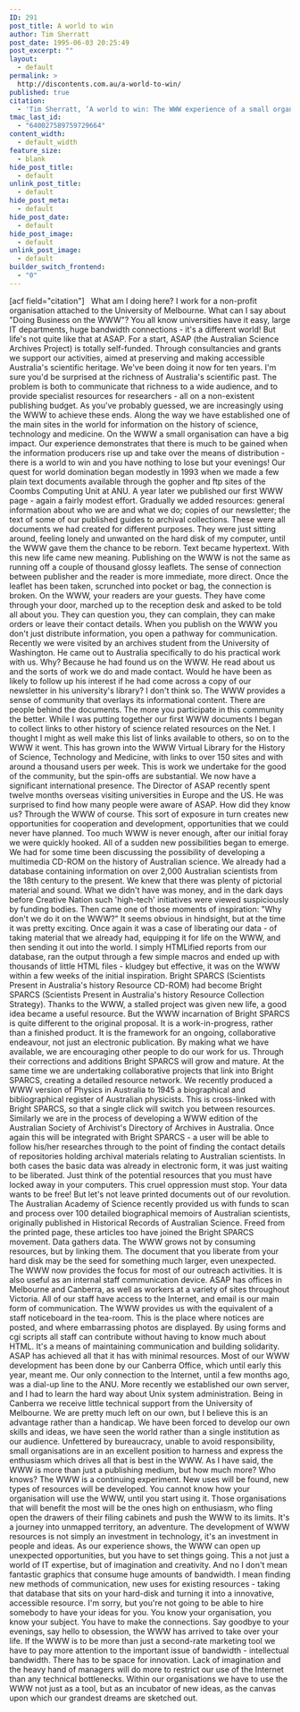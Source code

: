 ```yaml
---
ID: 291
post_title: A world to win
author: Tim Sherratt
post_date: 1995-06-03 20:25:49
post_excerpt: ""
layout:
  - default
permalink: >
  http://discontents.com.au/a-world-to-win/
published: true
citation:
  - 'Tim Sherratt, ‘A world to win: The WWW experience of a small organisation with big dreams’, Asia-Pacific WWW Conference, 1995.'
tmac_last_id:
  - "640027589759729664"
content_width:
  - default_width
feature_size:
  - blank
hide_post_title:
  - default
unlink_post_title:
  - default
hide_post_meta:
  - default
hide_post_date:
  - default
hide_post_image:
  - default
unlink_post_image:
  - default
builder_switch_frontend:
  - "0"
---
```

[acf field="citation"]   What am I doing here? I work for a non-profit organisation attached to the University of Melbourne. What can I say about "Doing Business on the WWW"? You all know universities have it easy, large IT departments, huge bandwidth connections - it's a different world!<!--more--> But life's not quite like that at ASAP. For a start, ASAP (the Australian Science Archives Project) is totally self-funded. Through consultancies and grants we support our activities, aimed at preserving and making accessible Australia's scientific heritage. We've been doing it now for ten years. I'm sure you'd be surprised at the richness of Australia's scientific past. The problem is both to communicate that richness to a wide audience, and to provide specialist resources for researchers - all on a non-existent publishing budget. As you've probably guessed, we are increasingly using the WWW to achieve these ends. Along the way we have established one of the main sites in the world for information on the history of science, technology and medicine. On the WWW a small organisation can have a big impact. Our experience demonstrates that there is much to be gained when the information producers rise up and take over the means of distribution - there is a world to win and you have nothing to lose but your evenings! Our quest for world domination began modestly in 1993 when we made a few plain text documents available through the gopher and ftp sites of the Coombs Computing Unit at ANU. A year later we published our first WWW page - again a fairly modest effort. Gradually we added resources: general information about who we are and what we do; copies of our newsletter; the text of some of our published guides to archival collections. These were all documents we had created for different purposes. They were just sitting around, feeling lonely and unwanted on the hard disk of my computer, until the WWW gave them the chance to be reborn. Text became hypertext. With this new life came new meaning. Publishing on the WWW is not the same as running off a couple of thousand glossy leaflets. The sense of connection between publisher and the reader is more immediate, more direct. Once the leaflet has been taken, scrunched into pocket or bag, the connection is broken. On the WWW, your readers are your guests. They have come through your door, marched up to the reception desk and asked to be told all about you. They can question you, they can complain, they can make orders or leave their contact details. When you publish on the WWW you don't just distribute information, you open a pathway for communication. Recently we were visited by an archives student from the University of Washington. He came out to Australia specifically to do his practical work with us. Why? Because he had found us on the WWW. He read about us and the sorts of work we do and made contact. Would he have been as likely to follow up his interest if he had come across a copy of our newsletter in his university's library? I don't think so. The WWW provides a sense of community that overlays its informational content. There are people behind the documents. The more you participate in this community the better. While I was putting together our first WWW documents I began to collect links to other history of science related resources on the Net. I thought I might as well make this list of links available to others, so on to the WWW it went. This has grown into the WWW Virtual Library for the History of Science, Technology and Medicine, with links to over 150 sites and with around a thousand users per week. This is work we undertake for the good of the community, but the spin-offs are substantial. We now have a significant international presence. The Director of ASAP recently spent twelve months overseas visiting universities in Europe and the US. He was surprised to find how many people were aware of ASAP. How did they know us? Through the WWW of course. This sort of exposure in turn creates new opportunities for cooperation and development, opportunities that we could never have planned. Too much WWW is never enough, after our initial foray we were quickly hooked. All of a sudden new possibilities began to emerge. We had for some time been discussing the possibility of developing a multimedia CD-ROM on the history of Australian science. We already had a database containing information on over 2,000 Australian scientists from the 18th century to the present. We knew that there was plenty of pictorial material and sound. What we didn't have was money, and in the dark days before Creative Nation such 'high-tech' initiatives were viewed suspiciously by funding bodies. Then came one of those moments of inspiration: "Why don't we do it on the WWW?" It seems obvious in hindsight, but at the time it was pretty exciting. Once again it was a case of liberating our data - of taking material that we already had, equipping it for life on the WWW, and then sending it out into the world. I simply HTMLified reports from our database, ran the output through a few simple macros and ended up with thousands of little HTML files - kludgey but effective, it was on the WWW within a few weeks of the initial inspiration. Bright SPARCS (Scientists Present in Australia's history Resource CD-ROM) had become Bright SPARCS (Scientists Present in Australia's history Resource Collection Strategy). Thanks to the WWW, a stalled project was given new life, a good idea became a useful resource. But the WWW incarnation of Bright SPARCS is quite different to the original proposal. It is a work-in-progress, rather than a finished product. It is the framework for an ongoing, collaborative endeavour, not just an electronic publication. By making what we have available, we are encouraging other people to do our work for us. Through their corrections and additions Bright SPARCS will grow and mature. At the same time we are undertaking collaborative projects that link into Bright SPARCS, creating a detailed resource network. We recently produced a WWW version of Physics in Australia to 1945 a biographical and bibliographical register of Australian physicists. This is cross-linked with Bright SPARCS, so that a single click will switch you between resources. Similarly we are in the process of developing a WWW edition of the Australian Society of Archivist's Directory of Archives in Australia. Once again this will be integrated with Bright SPARCS - a user will be able to follow his/her researches through to the point of finding the contact details of repositories holding archival materials relating to Australian scientists. In both cases the basic data was already in electronic form, it was just waiting to be liberated. Just think of the potential resources that you must have locked away in your computers. This cruel oppression must stop. Your data wants to be free! But let's not leave printed documents out of our revolution. The Australian Academy of Science recently provided us with funds to scan and process over 100 detailed biographical memoirs of Australian scientists, originally published in Historical Records of Australian Science. Freed from the printed page, these articles too have joined the Bright SPARCS movement. Data gathers data. The WWW grows not by consuming resources, but by linking them. The document that you liberate from your hard disk may be the seed for something much larger, even unexpected. The WWW now provides the focus for most of our outreach activities. It is also useful as an internal staff communication device. ASAP has offices in Melbourne and Canberra, as well as workers at a variety of sites throughout Victoria. All of our staff have access to the Internet, and email is our main form of communication. The WWW provides us with the equivalent of a staff noticeboard in the tea-room. This is the place where notices are posted, and where embarrassing photos are displayed. By using forms and cgi scripts all staff can contribute without having to know much about HTML. It's a means of maintaining communication and building solidarity. ASAP has achieved all that it has with minimal resources. Most of our WWW development has been done by our Canberra Office, which until early this year, meant me. Our only connection to the Internet, until a few months ago, was a dial-up line to the ANU. More recently we established our own server, and I had to learn the hard way about Unix system administration. Being in Canberra we receive little technical support from the University of Melbourne. We are pretty much left on our own, but I believe this is an advantage rather than a handicap. We have been forced to develop our own skills and ideas, we have seen the world rather than a single institution as our audience. Unfettered by bureaucracy, unable to avoid responsibility, small organisations are in an excellent position to harness and express the enthusiasm which drives all that is best in the WWW. As I have said, the WWW is more than just a publishing medium, but how much more? Who knows? The WWW is a continuing experiment. New uses will be found, new types of resources will be developed. You cannot know how your organisation will use the WWW, until you start using it. Those organisations that will benefit the most will be the ones high on enthusiasm, who fling open the drawers of their filing cabinets and push the WWW to its limits. It's a journey into unmapped territory, an adventure. The development of WWW resources is not simply an investment in technology, it's an investment in people and ideas. As our experience shows, the WWW can open up unexpected opportunities, but you have to set things going. This a not just a world of IT expertise, but of imagination and creativity. And no I don't mean fantastic graphics that consume huge amounts of bandwidth. I mean finding new methods of communication, new uses for existing resources - taking that database that sits on your hard-disk and turning it into a innovative, accessible resource. I'm sorry, but you're not going to be able to hire somebody to have your ideas for you. You know your organisation, you know your subject. You have to make the connections. Say goodbye to your evenings, say hello to obsession, the WWW has arrived to take over your life. If the WWW is to be more than just a second-rate marketing tool we have to pay more attention to the important issue of bandwidth - intellectual bandwidth. There has to be space for innovation. Lack of imagination and the heavy hand of managers will do more to restrict our use of the Internet than any technical bottlenecks. Within our organisations we have to use the WWW not just as a tool, but as an incubator of new ideas, as the canvas upon which our grandest dreams are sketched out.